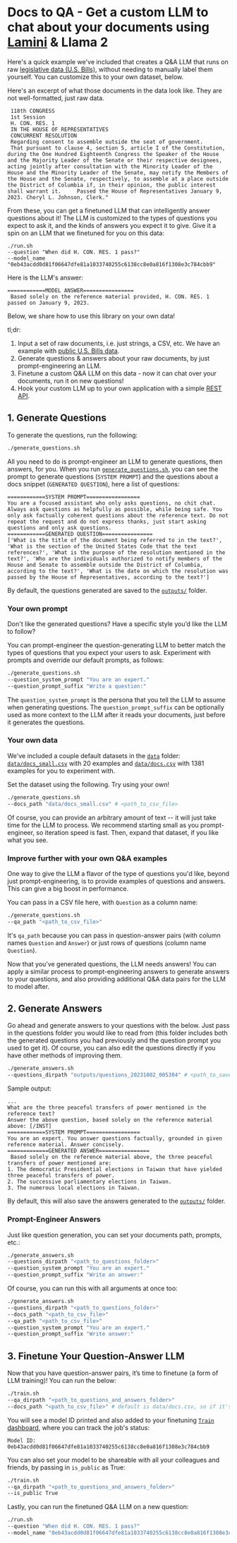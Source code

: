 # Docs to QA - Get a custom LLM to chat about your documents using [Lamini](https://lamini.ai) & Llama 2

Here's a quick example we've included that creates a Q&A LLM that runs on raw [legislative data (U.S. Bills)](https://huggingface.co/datasets/hyperdemocracy/us-congress-bills), without needing to manually label them yourself. You can customize this to your own dataset, below.

Here's an excerpt of what those documents in the data look like. They are not well-formatted, just raw data.
```
 118th CONGRESS 
 1st Session 
 H. CON. RES. 1 
 IN THE HOUSE OF REPRESENTATIVES 
 CONCURRENT RESOLUTION 
 Regarding consent to assemble outside the seat of government. 
 That pursuant to clause 4, section 5, article I of the Constitution, during the One Hundred Eighteenth Congress the Speaker of the House and the Majority Leader of the Senate or their respective designees, acting jointly after consultation with the Minority Leader of the House and the Minority Leader of the Senate, may notify the Members of the House and the Senate, respectively, to assemble at a place outside the District of Columbia if, in their opinion, the public interest shall warrant it.     Passed the House of Representatives January 9, 2023. Cheryl L. Johnson, Clerk."
```

From these, you can get a finetuned LLM that can intelligently answer questions about it! The LLM is customized to the types of questions you expect to ask it, and the kinds of answers you expect it to give. Give it a spin on an LLM that we finetuned for you on this data:
```
./run.sh
--question "When did H. CON. RES. 1 pass?"
--model_name "0eb43acdd0d81f06647dfe81a1033740255c6138cc8e0a816f1308e3c784cbb9"
```

Here is the LLM's answer:
```
============MODEL ANSWER================
 Based solely on the reference material provided, H. CON. RES. 1 passed on January 9, 2023.
```

Below, we share how to use this library on your own data!

tl;dr:
1. Input a set of raw documents, i.e. just strings, a CSV, etc. We have an example with [public U.S. Bills data](https://huggingface.co/datasets/hyperdemocracy/us-congress-bills).
2. Generate questions & answers about your raw documents, by just prompt-engineering an LLM.
3. Finetune a custom Q&A LLM on this data - now it can chat over your documents, run it on new questions!
4. Hook your custom LLM up to your own application with a simple [REST API](https://lamini-ai.github.io/API/completions/).

## 1. Generate Questions
To generate the questions, run the following:

```bash
./generate_questions.sh
```

All you need to do is prompt-engineer an LLM to generate questions, then answers, for you. When you run [`generate_questions.sh`](/generate_questions.sh), you can see the prompt to generate questions (`SYSTEM PROMPT`) and the questions about a docs snippet (`GENERATED QUESTION`), here a list of questions:

```
============SYSTEM PROMPT=================
You are a focused assistant who only asks questions, no chit chat. Always ask questions as helpfully as possible, while being safe. You only ask factually coherent questions about the reference text. Do not repeat the request and do not express thanks, just start asking questions and only ask questions.
============GENERATED QUESTION================
['What is the title of the document being referred to in the text?', 'What is the section of the United States Code that the text references?', 'What is the purpose of the resolution mentioned in the text?', 'Who are the individuals authorized to notify members of the House and Senate to assemble outside the District of Columbia, according to the text?', 'What is the date on which the resolution was passed by the House of Representatives, according to the text?']
```
By default, the questions generated are saved to the [`outputs/`](/outputs) folder.


### Your own prompt
Don't like the generated questions? Have a specific style you’d like the LLM to follow?

You can prompt-engineer the question-generating LLM to better match the types of questions that you expect your users to ask. Experiment with prompts and override our default prompts, as follows:

```bash
./generate_questions.sh
--question_system_prompt "You are an expert."
--question_prompt_suffix "Write a question:"
```

The `question_system_prompt` is the persona that you tell the LLM to assume when generating questions. The `question_prompt_suffix` can be optionally used as more context to the LLM after it reads your documents, just before it generates the questions.

### Your own data
We've included a couple default datasets in the [`data`](/data) folder: [`data/docs_small.csv`](data/docs_small.csv) with 20 examples and [`data/docs.csv`](data/docs.csv) with 1381 examples for you to experiment with. 

Set the dataset using the following. Try using your own!

```bash
./generate_questions.sh
--docs_path "data/docs_small.csv" # <path_to_csv_file>
```

Of course, you can provide an arbitrary amount of text -- it will just take time for the LLM to process. We recommend starting small as you prompt-engineer, so iteration speed is fast. Then, expand that dataset, if you like what you see.

### Improve further with your own Q&A examples
One way to give the LLM a flavor of the type of questions you'd like, beyond just prompt-engineering, is to provide examples of questions and answers. This can give a big boost in performance.

You can pass in a CSV file here, with `Question` as a column name:

```bash
./generate_questions.sh
--qa_path "<path_to_csv_file>"
```

It's `qa_path` because you can pass in question-answer pairs (with column names `Question` and `Answer`) or just rows of questions (column name `Question`).

Now that you’ve generated questions, the LLM needs answers! You can apply a similar process to prompt-engineering answers to generate answers to your questions, and also providing additional Q&A data pairs for the LLM to model after.

## 2. Generate Answers
Go ahead and generate answers to your questions with the below. Just pass in the questions folder you would like to read from (this folder includes both the generated questions you had previously and the question prompt you used to get it). Of course, you can also edit the questions directly if you have other methods of improving them.

```bash
./generate_answers.sh
--questions_dirpath "outputs/questions_20231002_005304" # <path_to_saved_questions_folder>
```

Sample output:
```
...
What are the three peaceful transfers of power mentioned in the reference text?
Answer the above question, based solely on the reference material above: [/INST]
============SYSTEM PROMPT=================
You are an expert. You answer questions factually, grounded in given reference material. Answer concisely.
=============GENERATED ANSWER================
 Based solely on the reference material above, the three peaceful transfers of power mentioned are:
1. The democratic Presidential elections in Taiwan that have yielded three peaceful transfers of power.
2. The successive parliamentary elections in Taiwan.
3. The numerous local elections in Taiwan.
```

By default, this will also save the answers generated to the [`outputs/`](/outputs/) folder.

### Prompt-Engineer Answers
Just like question generation, you can set your documents path, prompts, etc.:

```bash
./generate_answers.sh
--questions_dirpath "<path_to_questions_folder>"
--question_system_prompt "You are an expert."
--question_prompt_suffix "Write an answer:"
```

Of course, you can run this with all arguments at once too:

```bash
./generate_answers.sh
--questions_dirpath "<path_to_questions_folder>"
--docs_path "<path_to_csv_file>"
--qa_path "<path_to_csv_file>"
--question_system_prompt "You are an expert."
--question_prompt_suffix "Write answer:"
```

## 3. Finetune Your Question-Answer LLM

Now that you have question-answer pairs, it’s time to finetune (a form of LLM training)! You can run the below:

```bash
./train.sh
--qa_dirpath "<path_to_questions_and_answers_folder>"
--docs_path "<path_to_csv_file>" # default is data/docs.csv, so if it's your own data, be sure to change this!
```

You will see a model ID printed and also added to your finetuning [`Train` dashboard](https://app.lamini.ai/train), where you can track the job's status:
```
Model ID: 0eb43acdd0d81f06647dfe81a1033740255c6138cc8e0a816f1308e3c784cbb9
```

You can also set your model to be shareable with all your colleagues and friends, by passing in `is_public` as True:

```bash
./train.sh
--qa_dirpath "<path_to_questions_and_answers_folder>"
--is_public True
```

Lastly, you can run the finetuned Q&A LLM on a new question:

```bash
./run.sh
--question "When did H. CON. RES. 1 pass?"
--model_name "0eb43acdd0d81f06647dfe81a1033740255c6138cc8e0a816f1308e3c784cbb9" # <model_name>
```

